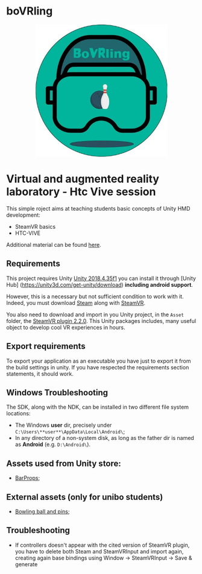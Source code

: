 # boVRling 
<p align="center">
  <img src="icon.png" width="350" alt="accessibility text">
</p>



# Virtual and augmented reality laboratory - Htc Vive session
This simple  roject aims at teaching students basic concepts of Unity HMD development:
* SteamVR basics
* HTC-VIVE 

Additional material can be found [here](https://valvesoftware.github.io/steamvr_unity_plugin/).  

## Requirements
This project requires Unity [Unity 2018.4.35f1](https://unity3d.com/es/unity/whats-new/2018.4.35) you can install it through [Unity Hub] (https://unity3d.com/get-unity/download) **including android support**. 

However, this is a necessary but not sufficient condition to work with it. Indeed, you must download [Steam](https://store.steampowered.com/?l=italian) along with [SteamVR](https://store.steampowered.com/steamvr?l=italian). 

You also need to download and import in you Unity project, in the ```Asset``` folder, the [SteamVR plugin 2.2.0](https://github.com/ValveSoftware/steamvr_unity_plugin/releases/tag/2.2.0). This Unity packages includes, many useful object to develop cool VR experiences in hours.

## Export requirements
To export your application as an executable you have just to export it from the build settings in unity. If you have respected the requirements section statements, it should work.

## Windows Troubleshooting

The SDK, along with the NDK, can be installed in two different file system locations:
* The Windows **user** dir, precisely under ```C:\Users\**user**\AppData\Local\Android\```;
* In any directory of a non-system disk, as long as the father dir is named as **Android** (e.g. ```D:\Android\```).

##  Assets used from Unity store:
- [BarProps](https://assetstore.unity.com/packages/3d/props/barprops-137130);

##  External assets (only for unibo students)
- [Bowling ball and pins](https://liveunibo-my.sharepoint.com/:f:/g/personal/lorenzo_stacchio_studio_unibo_it/EnALqIgwh41Ku3vPV9kvMFQBcLDipEP_bs2eDAbXQnpaCA?e=uCZs4C);


##  Troubleshooting
- If controllers doesn't appear with the cited version of SteamVR plugin, you have to delete both Steam and SteamVRInput and import again, creating again base bindings using Window -> SteamVRInput -> Save & generate
